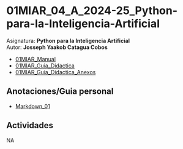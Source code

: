 # 01MIAR_04_A_2024-25_Python-para-la-Inteligencia-Artificial
Asignatura: **Python para la Inteligencia Artificial**\
Autor: **Josseph Yaakob Catagua Cobos**
- [01MIAR_Manual](https://github.com/HikariJY/01MIAR_04_A_2024-25_Python-para-la-Inteligencia-Artificial/blob/main/01MIAR_Manual.pdf)
- [01MIAR_Guia_Didactica](https://github.com/HikariJY/01MIAR_04_A_2024-25_Python-para-la-Inteligencia-Artificial/blob/main/01MIAR_Guia_Didactica.pdf)
- [01MIAR_Guia_Didactica_Anexos](https://github.com/HikariJY/01MIAR_04_A_2024-25_Python-para-la-Inteligencia-Artificial/blob/main/01MIAR_Guia_Didactica_Anexo.pdf)
## **Anotaciones/Guia personal**
- [Markdown_01](https://github.com/HikariJY/01MIAR_04_A_2024-25_Python-para-la-Inteligencia-Artificial/blob/main/Anotaciones_Guia_Anaconda_Jupyter/Markdown_01.ipynb)
## **Actividades**
NA

